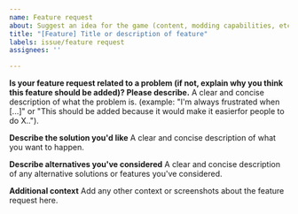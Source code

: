 ```yaml
---
name: Feature request
about: Suggest an idea for the game (content, modding capabilities, etc...)
title: "[Feature] Title or description of feature"
labels: issue/feature request
assignees: ''

---
```


**Is your feature request related to a problem (if not, explain why you think this feature should be added)? Please describe.**
A clear and concise description of what the problem is. (example: "I'm always frustrated when [...]" or "This should be added because it would make it easierfor people to do X..").

**Describe the solution you'd like**
A clear and concise description of what you want to happen.

**Describe alternatives you've considered**
A clear and concise description of any alternative solutions or features you've considered.

**Additional context**
Add any other context or screenshots about the feature request here.
